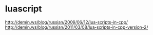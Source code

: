 # luascript
http://demin.ws/blog/russian/2009/06/12/lua-scripts-in-cpp/
http://demin.ws/blog/russian/2011/03/08/lua-scripts-in-cpp-version-2/
